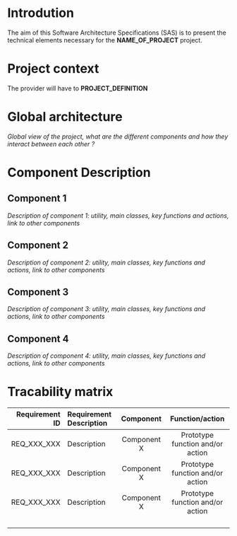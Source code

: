 # Introdution
The aim of this Software Architecture Specifications (SAS) is to present the technical elements necessary for the **NAME_OF_PROJECT** project.

# Project context
The provider will have to **PROJECT_DEFINITION**

# Global architecture
*Global view of the project, what are the different components and how they interact between each other ?*

# Component Description
## Component 1
*Description of component 1: utility, main classes, key functions and actions, link to other components*

## Component 2
*Description of component 2: utility, main classes, key functions and actions, link to other components*

## Component 3
*Description of component 3: utility, main classes, key functions and actions, link to other components*

## Component 4
*Description of component 4: utility, main classes, key functions and actions, link to other components*

# Tracability matrix
|Requirement ID|Requirement Description|Component|Function/action|
|---:|:---|:---:|:---:|
|REQ_XXX_XXX|Description|Component X|Prototype function and/or action|
|REQ_XXX_XXX|Description|Component X|Prototype function and/or action|
|REQ_XXX_XXX|Description|Component X|Prototype function and/or action|
|||||
|||||
|||||
|||||